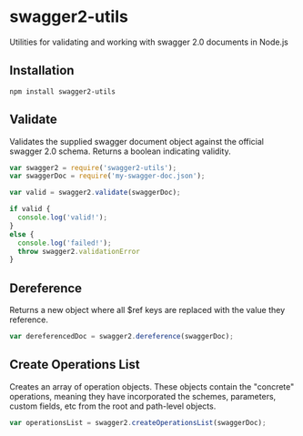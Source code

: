 # swagger2-utils
Utilities for validating and working with swagger 2.0 documents in Node.js

## Installation
```shell
npm install swagger2-utils
```

## Validate
Validates the supplied swagger document object against the official swagger 2.0 schema.
Returns a boolean indicating validity.

```javascript
var swagger2 = require('swagger2-utils');
var swaggerDoc = require('my-swagger-doc.json');

var valid = swagger2.validate(swaggerDoc);

if valid {
  console.log('valid!');
}
else {
  console.log('failed!');
  throw swagger2.validationError
}
```

## Dereference
Returns a new object where all $ref keys are replaced with the value they reference.

```javascript
var dereferencedDoc = swagger2.dereference(swaggerDoc);
```

## Create Operations List
Creates an array of operation objects.  These objects contain the "concrete" operations, meaning they have
incorporated the schemes, parameters, custom fields, etc from the root and path-level objects.

```javascript
var operationsList = swagger2.createOperationsList(swaggerDoc);
```